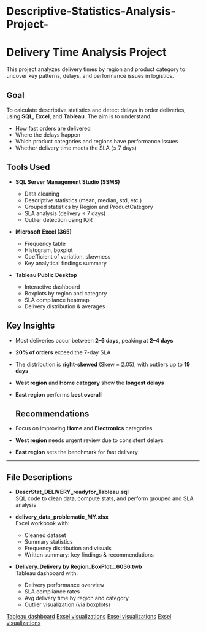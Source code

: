 # Descriptive-Statistics-Analysis-Project-
#  Delivery Time Analysis Project

This project analyzes delivery times by region and product category to uncover key patterns, delays, and performance issues in logistics.

##  Goal

To calculate descriptive statistics and detect delays in order deliveries, using **SQL**, **Excel**, and **Tableau**. The aim is to understand:

- How fast orders are delivered
- Where the delays happen
- Which product categories and regions have performance issues
- Whether delivery time meets the SLA (≤ 7 days)

##  Tools Used

- **SQL Server Management Studio (SSMS)**  
  - Data cleaning  
  - Descriptive statistics (mean, median, std, etc.)  
  - Grouped statistics by Region and ProductCategory  
  - SLA analysis (delivery ≤ 7 days)  
  - Outlier detection using IQR

- **Microsoft Excel (365)**  
  - Frequency table  
  - Histogram, boxplot  
  - Coefficient of variation, skewness  
  - Key analytical findings summary

- **Tableau Public Desktop**  
  - Interactive dashboard  
  - Boxplots by region and category  
  - SLA compliance heatmap  
  - Delivery distribution & averages

##  Key Insights

- Most deliveries occur between **2–6 days**, peaking at **2–4 days**
- **20% of orders** exceed the 7-day SLA
- The distribution is **right-skewed** (Skew = 2.05), with outliers up to **19 days**
- **West region** and **Home category** show the **longest delays**
- **East region** performs **best overall**

  ##  Recommendations

- Focus on improving **Home** and **Electronics** categories
- **West region** needs urgent review due to consistent delays
- **East region** sets the benchmark for fast delivery

---

##  File Descriptions

- **DescrStat_DELIVERY_readyfor_Tableau.sql**  
  SQL code to clean data, compute stats, and perform grouped and SLA analysis

- **delivery_data_problematic_MY.xlsx**  
  Excel workbook with:
  - Cleaned dataset
  - Summary statistics
  - Frequency distribution and visuals
  - Written summary: key findings & recommendations

- **Delivery_Delivery by Region_BoxPlot__6036.twb**  
  Tableau dashboard with:
  - Delivery performance overview
  - SLA compliance rates
  - Avg delivery time by region and category
  - Outlier visualization (via boxplots)

[Tableau dashboard](DeliveryTimeDistribution.png)
[Exsel visualizations](EXCEL1.png)
[Exsel visualizations](EXCEL2.png)
[Exsel visualizations](Excel3.png)
